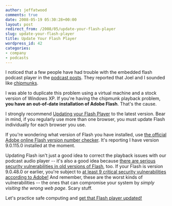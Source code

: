 ```yaml
---
author: jeffatwood
comments: true
date: 2008-05-19 05:30:28+00:00
layout: post
redirect_from: /2008/05/update-your-flash-player
slug: update-your-flash-player
title: Update Your Flash Player
wordpress_id: 42
categories:
- company
- podcasts
---
```



I noticed that a few people have had trouble with the embedded flash podcast player in the [podcast posts](http://blog.stackoverflow.com/index.php/category/podcasts/). They reported that Joel and I sounded like [chipmunks](http://en.wikipedia.org/wiki/Alvin_and_the_Chipmunks). 



I was able to duplicate this problem using a virtual machine and a stock version of Windows XP. If you're having the chipmunk playback problem, **you have an out-of-date installation of Adobe Flash**. That's the cause.



I strongly recommend [Updating your Flash Player](http://www.adobe.com/shockwave/download/download.cgi?P1_Prod_Version=ShockwaveFlash) to the latest version. Bear in mind, if you regularly use more than one browser, you must update Flash individually for each browser you use.



If you're wondering what version of Flash you have installed, use [the official Adobe online Flash version number checker](http://www.adobe.com/products/flash/about/). It's reporting I have version 9.0.115.0 installed at the moment.



Updating Flash isn't just a good idea to correct the playback issues with our podcast audio player -- it's also a good idea because [there are serious security vulnerabilities in old versions of Flash](http://www.cnet.com/8301-13554_1-9837179-33.html), too. If your Flash is version 9.0.48.0 or earlier, you're subject to [at least 9 critical security vulnerabilities according to Adobe!](http://www.adobe.com/support/security/bulletins/apsb07-20.html) And remember, these are the worst kinds of vulnerabilities -- the ones that can compromise your system by _simply visiting the wrong web page_. Scary stuff.



Let's practice safe computing and [get that Flash player updated!](http://www.adobe.com/shockwave/download/download.cgi?P1_Prod_Version=ShockwaveFlash)

